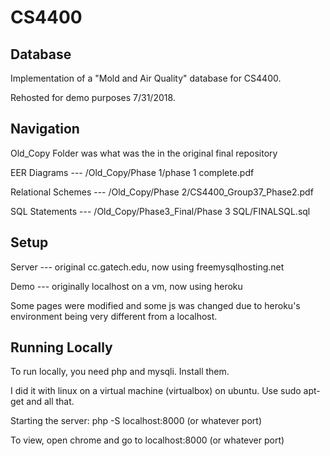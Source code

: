# CS4400
## Database
Implementation of a "Mold and Air Quality" database for CS4400.

Rehosted for demo purposes 7/31/2018.

## Navigation
Old_Copy Folder was what was the in the original final repository

EER Diagrams --- /Old_Copy/Phase 1/phase 1 complete.pdf

Relational Schemes --- /Old_Copy/Phase 2/CS4400_Group37_Phase2.pdf

SQL Statements --- /Old_Copy/Phase3_Final/Phase 3 SQL/FINALSQL.sql

## Setup
Server --- original cc.gatech.edu, now using freemysqlhosting.net

Demo --- originally localhost on a vm, now using heroku

Some pages were modified and some js was changed due to heroku's environment being very different from a localhost.

## Running Locally
To run locally, you need php and mysqli. Install them.

I did it with linux on a virtual machine (virtualbox) on ubuntu. Use sudo apt-get and all that.

Starting the server: php -S localhost:8000 (or whatever port)

To view, open chrome and go to localhost:8000 (or whatever port)
